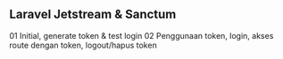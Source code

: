 ## Laravel Jetstream & Sanctum
01 Initial, generate token & test login
02 Penggunaan token, login, akses route dengan token, logout/hapus token
